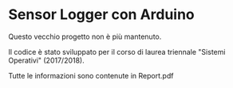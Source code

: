 # Sensor Logger con Arduino

Questo vecchio progetto non è più mantenuto.

Il codice è stato sviluppato per il corso di laurea triennale "Sistemi Operativi" (2017/2018).

Tutte le informazioni sono contenute in Report.pdf
